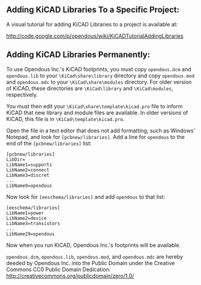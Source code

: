 ## Adding KiCAD Libraries To a Specific Project:

A visual tutorial for adding KiCAD Libraries to a project is available at:

http://code.google.com/p/opendous/wiki/KiCADTutorialAddingLibraries

## Adding KiCAD Libraries Permanently:

To use Opendous Inc.'s KiCAD footprints, you must copy `opendous.dcm` and
`opendous.lib` to your `\KiCad\share\library` directory and copy `opendous.mod` and
`opendous.mdc` to your `\KiCad\share\modules` directory.  For older version of
KiCAD, these directories are `\KiCad\library` and `\KiCad\modules`, respectively.

You must then edit your `\KiCad\share\template\kicad.pro` file to inform
KiCAD that new library and module files are available.  In older versions of
KiCAD, this file is in `\KiCad\template\kicad.pro`.

Open the file in a text editor that does not add formatting, such as
Windows' Notepad, and look for `[pcbnew/libraries]`.  Add a line for
`opendous` to the end of the `[pcbnew/libraries]` list:

```
[pcbnew/libraries]
LibDir=
LibName1=supports
LibName2=connect
LibName3=discret
...
LibName9=opendous
```

Now look for `[eeschema/libraries]` and add `opendous` to that list:

```
[eeschema/libraries]
LibName1=power
LibName2=device
LibName3=transistors
...
LibName29=opendous
```

Now when you run KiCAD, Opendous Inc.'s footprints will be available.

`opendous.dcm`, `opendous.lib`, `opendous.mod`, and `opendous.mdc`
are hereby deeded by Opendous Inc. into the Public Domain
under the Creative Commons CC0 Public Domain Dedication:
http://creativecommons.org/publicdomain/zero/1.0/
